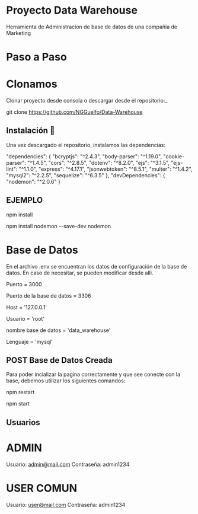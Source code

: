 # Proyecto Data Warehouse

Herramienta de Administracion de base de datos de una compañia de Marketing

# Paso a Paso
# Clonamos

Clonar proyecto desde consola o descargar desde el repositorio:_

git clone https://github.com/NGGuelfo/Data-Warehouse

## Instalación 🔧

Una vez descargado el repositorio, instalamos las dependencias:

"dependencies": {
    "bcryptjs": "^2.4.3",
    "body-parser": "^1.19.0",
    "cookie-parser": "^1.4.5",
    "cors": "^2.8.5",
    "dotenv": "^8.2.0",
    "ejs": "^3.1.5",
    "ejs-lint": "^1.1.0",
    "express": "^4.17.1",
    "jsonwebtoken": "^8.5.1",
    "multer": "^1.4.2",
    "mysql2": "^2.2.5",
    "sequelize": "^6.3.5"
  },
  "devDependencies": {
    "nodemon": "^2.0.6"
  }
## EJEMPLO

npm install

npm install nodemon --save-dev nodemon

# Base de Datos

En el archivo .env se encuentran los datos de configuración de la base de datos. En caso de necesitar, se pueden modificar desde alli.

Puerto = 3000

Puerto de la base de datos = 3306

Host = '127.0.0.1'

Usuario = 'root'

nombre base de datos = 'data_warehouse'

Lenguaje = 'mysql'

## POST Base de Datos Creada

Para poder incializar la pagina correctamente y que see conecte con la base, debemos utilizar los siguientes comandos:

npm restart

npm start

## Usuarios

# ADMIN

Usuario: admin@mail.com
Contraseña: admin1234

# USER COMUN

Usuario: user@mail.com
Contraseña: admin1234
